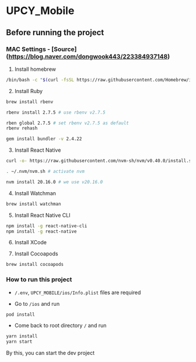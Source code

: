 # UPCY_Mobile

## Before running the project

### MAC Settings - [Source] (https://blog.naver.com/dongwook443/223384937148)

1. Install homebrew

```bash
/bin/bash -c "$(curl -fsSL https://raw.githubusercontent.com/Homebrew/install/HEAD/install.sh)"
```

2. Install Ruby

```bash
brew install rbenv

rbenv install 2.7.5 # use rbenv v2.7.5

rben global 2.7.5 # set rbenv v2.7.5 as default
rbenv rehash

gem install bundler -v 2.4.22
```

3. Install React Native

```bash
curl -o- https://raw.githubusercontent.com/nvm-sh/nvm/v0.40.0/install.sh | bash

. ~/.nvm/nvm.sh # activate nvm

nvm install 20.16.0 # we use v20.16.0
```

4. Install Watchman

```bash
brew install watchman
```

5. Install React Native CLI

```bash
npm install -g react-native-cli
npm install -g react-native
```

6. Install XCode

7. Install Cocoapods

```bash
brew install cocoapods
```

### How to run this project

- `/.env`, `UPCY_MOBILE/ios/Info.plist` files are required

- Go to `/ios` and run

```bash
pod install
```

- Come back to root directory `/` and run

```bash
yarn install
yarn start
```

By this, you can start the dev project
